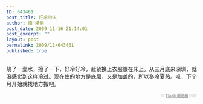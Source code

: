 ```yaml
---
ID: 643461
post_title: 好冷的天
author: 南 靖男
post_date: 2009-11-16 21:14:01
post_excerpt: ""
layout: post
permalink: 2009/11/643461
published: true
---
```

烧了一壶水，擦了一下，好冷好冷，赶紧换上衣服煨在床上。从三月底来深圳，就没感觉到这样冷过。现在住的地方是底层，又是加盖的，所以冬冷夏热。哎，下个月开始就找地方搬吧。
  <div class="flockcredit" style="text-align: right; color: #CCC; font-size: x-small;">用 <a href="http://www.flock.com/blogged-with-flock" style="color: #999; font-weight: bold;" target="_new" title="Flock 浏览器">Flock 浏览器</a> 创建</div>